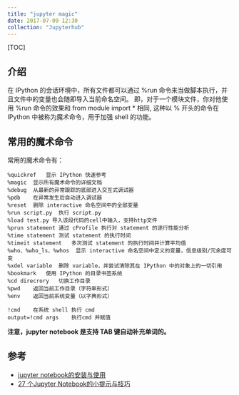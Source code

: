 ```yaml
---
title: "jupyter magic"
date: 2017-07-09 12:30
collection: "Jupyterhub"
---
```


[TOC]

## 介绍 ##

在 IPython 的会话环境中，所有文件都可以通过 %run 命令来当做脚本执行，并且文件中的变量也会随即导入当前命名空间。
即，对于一个模块文件，你对他使用 %run 命令的效果和 from module import * 相同,
这种以 % 开头的命令在 IPython 中被称为魔术命令，用于加强 shell 的功能。

## 常用的魔术命令 ##

常用的魔术命令有：

```
%quickref   显示 IPython 快速参考
%magic  显示所有魔术命令的详细文档
%debug  从最新的异常跟踪的底部进入交互式调试器
%pdb    在异常发生后自动进入调试器
%reset  删除 interactive 命名空间中的全部变量
%run script.py  执行 script.py
%load test.py 导入该段代码的cell中输入，支持http文件
%prun statement 通过 cProfile 执行对 statement 的逐行性能分析
%time statement 测试 statement 的执行时间
%timeit statement   多次测试 statement 的执行时间并计算平均值
%who、%who_ls、%whos  显示 interactive 命名空间中定义的变量，信息级别/冗余度可变
%xdel variable  删除 variable，并尝试清除其在 IPython 中的对象上的一切引用
%bookmark   使用 IPython 的目录书签系统
%cd direcrory   切换工作目录
%pwd    返回当前工作目录（字符串形式）
%env    返回当前系统变量（以字典形式）

!cmd    在系统 shell 执行 cmd
output=!cmd args    执行cmd 并赋值
```


**注意，jupyter notebook 是支持 TAB 键自动补充单词的。**

## 参考 ##
+ [jupyter notebook的安装与使用](http://blog.csdn.net/lee_j_r/article/details/52791228)
+ [27 个Jupyter Notebook的小提示与技巧](http://liuchengxu.org/pelican-blog/jupyter-notebook-tips.html)